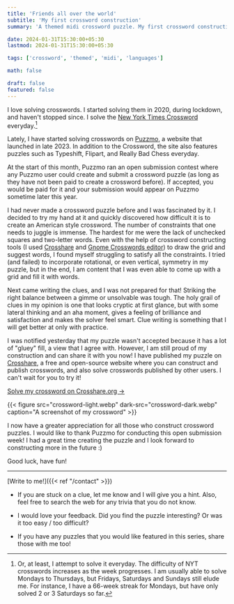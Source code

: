 ```yaml
---
title: 'Friends all over the world'
subtitle: 'My first crossword construction'
summary: 'A themed midi crossword puzzle. My first crossword construction!'

date: 2024-01-31T15:30:00+05:30
lastmod: 2024-01-31T15:30:00+05:30

tags: ['crossword', 'themed', 'midi', 'languages']

math: false

draft: false
featured: false
---
```


I love solving crosswords. 
I started solving them in 2020, during lockdown, and haven't stopped since.
I solve the [New York Times Crossword](https://www.nytimes.com/crosswords) everyday.[^nyt]

[^nyt]: Or, at least, I attempt to solve it everyday. 
The difficulty of NYT crosswords increases as the week progresses. 
I am usually able to solve Mondays to Thursdays, but Fridays, Saturdays and Sundays still elude me.
For instance, I have a 66-week streak for Mondays, but have only solved 2 or 3 Saturdays so far. 

Lately, I have started solving crosswords on [Puzzmo](https://www.puzzmo.com/), a website that launched in late 2023.
In addition to the Crossword, the site also features puzzles such as Typeshift, Flipart, and Really Bad Chess everyday.

At the start of this month, Puzzmo ran an open submission contest where any Puzzmo user could create and submit a crossword puzzle (as long as they have not been paid to create a crossword before). 
If accepted, you would be paid for it and your submission would appear on Puzzmo sometime later this year. 

I had never made a crossword puzzle before and I was fascinated by it. 
I decided to try my hand at it and quickly discovered how difficult it is to create an American style crossword. 
The number of constraints that one needs to juggle is immense. 
The hardest for me were the lack of unchecked squares and two-letter words. 
Even with the help of crossword constructing tools (I used [Crosshare](https://crosshare.org/) and [Gnome Crosswords editor](https://flathub.org/apps/org.gnome.Crosswords.Editor)) to draw the grid and suggest words, I found myself struggling to satisfy all the constraints. 
I tried (and failed) to incorporate rotational, or even vertical, symmetry in my puzzle, but in the end, I am content that I was even able to come up with a grid and fill it with words. 

Next came writing the clues, and I was not prepared for that! Striking the right balance between a gimme or unsolvable was tough. The holy grail of clues in my opinion is one that looks cryptic at first glance, but with some lateral thinking and an aha moment, gives a feeling of brilliance and satisfaction and makes the solver feel smart. Clue writing is something that I will get better at only with practice. 


I was notified yesterday that my puzzle wasn't accepted because it has a lot of "gluey" fill, a view that I agree with.
However, I am still proud of my construction and can share it with you now!
I have published my puzzle on [Crosshare](https://crosshare.org), a free and open-source website where you can construct and publish crosswords, and also solve crosswords published by other users. 
I can't wait for you to try it! 

[Solve my crossword on Crosshare.org &#8594;](https://crosshare.org/crosswords/sobSCDSRTAGdM91977rn/friends-all-over-the-world)

{{< figure src="crossword-light.webp" dark-src="crossword-dark.webp" caption="A screenshot of my crossword" >}}

I now have a greater appreciation for all those who construct crossword puzzles. 
I would like to thank Puzzmo for conducting this open submission week! 
I had a great time creating the puzzle and I look forward to constructing more in the future :)


Good luck, have fun! 

---

[Write to me!]({{< ref "/contact" >}})

- If you are stuck on a clue, let me know and I will give you a hint. Also, feel free to search the web for any trivia that you do not know.

- I would love your feedback. Did you find the puzzle interesting? Or was it too easy / too difficult?

- If you have any puzzles that you would like featured in this series, share those with me too!
